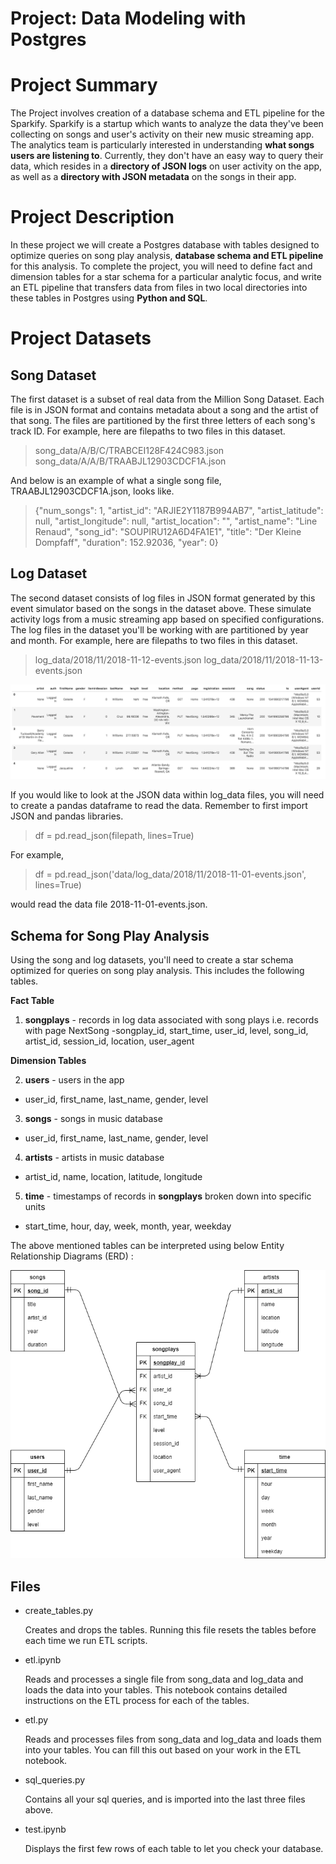 # **Project: Data Modeling with Postgres**

# Project Summary
The Project involves creation of a database schema and ETL pipeline for the Sparkify.
Sparkify is a startup which wants to analyze the data they've been collecting on songs and user's activity on their new music streaming app. The analytics team is particularly interested in understanding **what songs users are listening to**. Currently, they don't have an easy way to query their data, which resides in a **directory of JSON logs** on user activity on the app, as well as a **directory with JSON metadata** on the songs in their app.

# **Project Description**
In these project we will create a Postgres database with tables designed to optimize queries on song play analysis, **database schema and ETL pipeline** for this analysis. To complete the project, you will need to define fact and dimension tables for a star schema for a particular analytic focus, and write an ETL pipeline that transfers data from files in two local directories into these tables in Postgres using **Python and SQL**.

# **Project Datasets**
## **Song Dataset**
The first dataset is a subset of real data from the Million Song Dataset. Each file is in JSON format and contains metadata about a song and the artist of that song. The files are partitioned by the first three letters of each song's track ID. For example, here are filepaths to two files in this dataset.
>song_data/A/B/C/TRABCEI128F424C983.json
>song_data/A/A/B/TRAABJL12903CDCF1A.json

And below is an example of what a single song file, TRAABJL12903CDCF1A.json, looks like.

>{"num_songs": 1, "artist_id": "ARJIE2Y1187B994AB7", "artist_latitude": null, "artist_longitude": null, "artist_location": "", "artist_name": "Line Renaud", "song_id": "SOUPIRU12A6D4FA1E1", "title": "Der Kleine Dompfaff", "duration": 152.92036, "year": 0}


## **Log Dataset**
The second dataset consists of log files in JSON format generated by this event simulator based on the songs in the dataset above. These simulate activity logs from a music streaming app based on specified configurations.
The log files in the dataset you'll be working with are partitioned by year and month. For example, here are filepaths to two files in this dataset.
>log_data/2018/11/2018-11-12-events.json
>log_data/2018/11/2018-11-13-events.json

![And below is an example of what the data in a log file, 2018-11-12-events.json, looks like.](images/log-data.png)

If you would like to look at the JSON data within log_data files, you will need to create a pandas dataframe to read the data. Remember to first import JSON and pandas libraries.

>df = pd.read_json(filepath, lines=True)

For example,
>df = pd.read_json('data/log_data/2018/11/2018-11-01-events.json', lines=True)

would read the data file 2018-11-01-events.json.

## **Schema for Song Play Analysis**
Using the song and log datasets, you'll need to create a star schema optimized for queries on song play analysis. This includes the following tables.

**Fact Table**
1. **songplays** - records in log data associated with song plays i.e. records with page NextSong
  -songplay_id, start_time, user_id, level, song_id, artist_id, session_id, location, user_agent

**Dimension Tables**

2. **users** - users in the app
  - user_id, first_name, last_name, gender, level

3. **songs** - songs in music database
  - user_id, first_name, last_name, gender, level

4. **artists** - artists in music database
  - artist_id, name, location, latitude, longitude

5. **time** - timestamps of records in **songplays** broken down into specific units
  - start_time, hour, day, week, month, year, weekday

The above mentioned tables can be interpreted using below Entity Relationship Diagrams (ERD) :

![ERD](images/erd.png)

## **Files**
- create_tables.py

  Creates and drops the tables. Running this file resets the tables before each time we run ETL scripts.
- etl.ipynb

  Reads and processes a single file from song_data and log_data and loads the data into your tables. This notebook contains detailed instructions on the ETL process for each of     the tables.
- etl.py

  Reads and processes files from song_data and log_data and loads them into your tables. You can fill this out based on your work in the ETL notebook.
- sql_queries.py

  Contains all your sql queries, and is imported into the last three files above.
- test.ipynb

  Displays the first few rows of each table to let you check your database.
